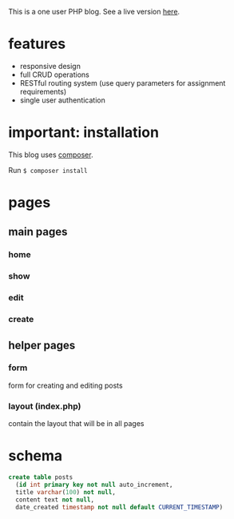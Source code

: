 This is a one user PHP blog. See a live version [here](http://blog.ninefinecode.com).

# features
- responsive design
- full CRUD operations
- RESTful routing system (use query parameters for assignment requirements)
- single user authentication  

# important: installation
This blog uses [composer](https://getcomposer.org/).

Run `$ composer install`  

# pages
## main pages
### home
### show
### edit
### create
## helper pages
### form
form for creating and editing posts

### layout (index.php)
contain the layout that will be in all pages

# schema

```sql
create table posts
  (id int primary key not null auto_increment,
  title varchar(100) not null,
  content text not null,
  date_created timestamp not null default CURRENT_TIMESTAMP)
```
